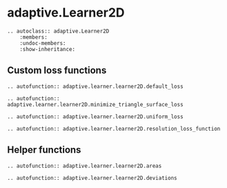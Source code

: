 # adaptive.Learner2D

```{eval-rst}
.. autoclass:: adaptive.Learner2D
    :members:
    :undoc-members:
    :show-inheritance:

```

## Custom loss functions

```{eval-rst}
.. autofunction:: adaptive.learner.learner2D.default_loss
```

```{eval-rst}
.. autofunction:: adaptive.learner.learner2D.minimize_triangle_surface_loss
```

```{eval-rst}
.. autofunction:: adaptive.learner.learner2D.uniform_loss
```

```{eval-rst}
.. autofunction:: adaptive.learner.learner2D.resolution_loss_function

```

## Helper functions

```{eval-rst}
.. autofunction:: adaptive.learner.learner2D.areas
```

```{eval-rst}
.. autofunction:: adaptive.learner.learner2D.deviations
```
